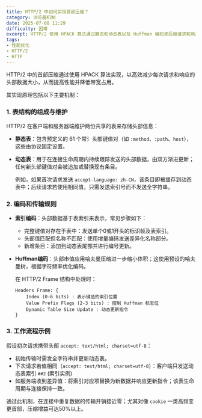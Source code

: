 ```yaml
---
title: HTTP/2 中如何实现首部压缩？
category: 浏览器机制
date: 2025-07-08 11:29
difficulty: 困难
excerpt: HTTP/2 使用 HPACK 算法通过静态和动态表以及 Huffman 编码来压缩请求和响应头，减少数据传输量。
tags:
- 性能优化
- HTTP/2
- HTTP
---
```

HTTP/2 中的首部压缩通过使用 HPACK 算法实现，以高效减少每次请求和响应的头部数据大小，从而提高性能并降低带宽占用。 

其实现原理包括以下主要机制：

### 1. 表结构的组成与维护
HTTP/2 在客户端和服务器端维护两份共享的表来存储头部信息：
- **静态表**：包含预定义的 61 个常⺡头部键值对（如 `:method`、`:path`、`host`），这些由协议固定设置。
- **动态表**：用于在连接生命周期内持续跟踪发送的头部数据，由双方渐进更新；任何新头部键值对会被追加或替换现有条目。  

  例如，如果首次请求发送 `accept-language: zh-CN`，该条目即被缓存到动态表中；后续请求若使用相同值，只需发送索引号而不发送全字符串。

### 2. 编码和传输规则
- **索引编码**：头部数据基于表索引来表示，常见步骤如下：
  - 完整键值对存在于表中：发送单个0或1开头的标识帧及表索引。
  - 头部值匹配但名称不匹配：使用增量编码发送差异化名称部分。
  - 新增条目：添加到动态表尾部并进行编号更新。
- **Huffman编码**：头部串值应用哈夫曼压缩进一步缩小体积；这使用预设的哈夫曼树，根据字符频率优化编码。  
  
  在 HTTP/2 Frame 结构中处理时：
  
  ```http
  Headers Frame: {
      Index (0-6 bits) : 表示键值的索引位置
      Value Prefix Flags (2-3 bits) : 控制 Huffman 标志位
      Dynamic Table Size Update : 动态更新指令
  }
  ```

### 3. 工作流程示例
假设初次请求携带头部 `accept: text/html; charset=utf-8`：
- 初始传输时需发全字符串并更新动态表。
- 下次请求若值相同（`accept: text/html; charset=utf-8`）：客户端只发送动态表索引 `##2` (索引实例)
- 如服务端收到差异值：将索引对应项替换为新数据并响应更新指令；该表生命周期与连接保持一致。  

通过此机制，在连接中重复数据的传输开销接近零；尤其对像 `cookie` 一类高频变更首部，压缩增益可达50%以上。
